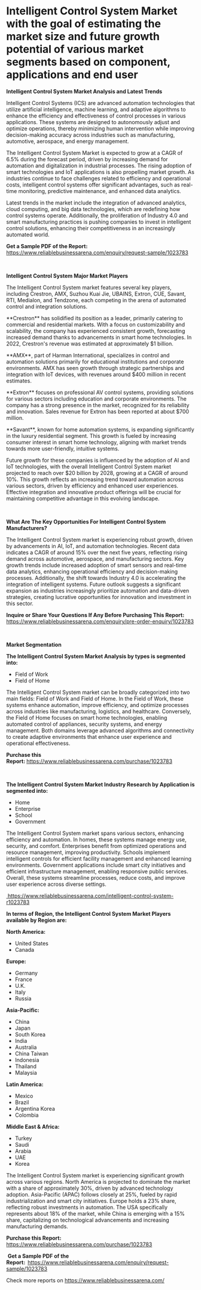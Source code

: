 <p><h1>Intelligent Control System Market with the goal of estimating the market size and future growth potential of various market segments based on component, applications and end user</h1></p><p><strong>Intelligent Control System Market Analysis and Latest Trends</strong></p>
<p><p>Intelligent Control Systems (ICS) are advanced automation technologies that utilize artificial intelligence, machine learning, and adaptive algorithms to enhance the efficiency and effectiveness of control processes in various applications. These systems are designed to autonomously adjust and optimize operations, thereby minimizing human intervention while improving decision-making accuracy across industries such as manufacturing, automotive, aerospace, and energy management.</p><p>The Intelligent Control System Market is expected to grow at a CAGR of 6.5% during the forecast period, driven by increasing demand for automation and digitalization in industrial processes. The rising adoption of smart technologies and IoT applications is also propelling market growth. As industries continue to face challenges related to efficiency and operational costs, intelligent control systems offer significant advantages, such as real-time monitoring, predictive maintenance, and enhanced data analytics.</p><p>Latest trends in the market include the integration of advanced analytics, cloud computing, and big data technologies, which are redefining how control systems operate. Additionally, the proliferation of Industry 4.0 and smart manufacturing practices is pushing companies to invest in intelligent control solutions, enhancing their competitiveness in an increasingly automated world.</p></p>
<p><strong>Get a Sample PDF of the Report:&nbsp;</strong> <a href="https://www.reliablebusinessarena.com/enquiry/request-sample/1023783?utm_campaign=2476&utm_medium=2&utm_source=Github&utm_content=ia&utm_term=05032025&utm_id=intelligent-control-system">https://www.reliablebusinessarena.com/enquiry/request-sample/1023783</a></p>
<p>&nbsp;</p>
<p><strong>Intelligent Control System Major Market Players</strong></p>
<p><p>The Intelligent Control System market features several key players, including Crestron, AMX, Suzhou Kuai Jie, UBAINS, Extron, CUE, Savant, RTI, Medialon, and Tendzone, each competing in the arena of automated control and integration solutions.</p><p>**Crestron** has solidified its position as a leader, primarily catering to commercial and residential markets. With a focus on customizability and scalability, the company has experienced consistent growth, forecasting increased demand thanks to advancements in smart home technologies. In 2022, Crestron's revenue was estimated at approximately $1 billion.</p><p>**AMX**, part of Harman International, specializes in control and automation solutions primarily for educational institutions and corporate environments. AMX has seen growth through strategic partnerships and integration with IoT devices, with revenues around $400 million in recent estimates.</p><p>**Extron** focuses on professional AV control systems, providing solutions for various sectors including education and corporate environments. The company has a strong presence in the market, recognized for its reliability and innovation. Sales revenue for Extron has been reported at about $700 million.</p><p>**Savant**, known for home automation systems, is expanding significantly in the luxury residential segment. This growth is fueled by increasing consumer interest in smart home technology, aligning with market trends towards more user-friendly, intuitive systems. </p><p>Future growth for these companies is influenced by the adoption of AI and IoT technologies, with the overall Intelligent Control System market projected to reach over $20 billion by 2028, growing at a CAGR of around 10%. This growth reflects an increasing trend toward automation across various sectors, driven by efficiency and enhanced user experiences. Effective integration and innovative product offerings will be crucial for maintaining competitive advantage in this evolving landscape.</p></p>
<p>&nbsp;</p>
<p><strong>What Are The Key Opportunities For Intelligent Control System Manufacturers?</strong></p>
<p><p>The Intelligent Control System market is experiencing robust growth, driven by advancements in AI, IoT, and automation technologies. Recent data indicates a CAGR of around 15% over the next five years, reflecting rising demand across automotive, aerospace, and manufacturing sectors. Key growth trends include increased adoption of smart sensors and real-time data analytics, enhancing operational efficiency and decision-making processes. Additionally, the shift towards Industry 4.0 is accelerating the integration of intelligent systems. Future outlook suggests a significant expansion as industries increasingly prioritize automation and data-driven strategies, creating lucrative opportunities for innovation and investment in this sector.</p></p>
<p><strong>Inquire or Share Your Questions If Any Before Purchasing This Report:</strong> <a href="https://www.reliablebusinessarena.com/enquiry/pre-order-enquiry/1023783?utm_campaign=2476&utm_medium=2&utm_source=Github&utm_content=ia&utm_term=05032025&utm_id=intelligent-control-system">https://www.reliablebusinessarena.com/enquiry/pre-order-enquiry/1023783</a></p>
<p>&nbsp;</p>
<p><strong>Market Segmentation</strong></p>
<p><strong>The Intelligent Control System Market Analysis by types is segmented into:</strong></p>
<p><ul><li>Field of Work</li><li>Field of Home</li></ul></p>
<p><p>The Intelligent Control System market can be broadly categorized into two main fields: Field of Work and Field of Home. In the Field of Work, these systems enhance automation, improve efficiency, and optimize processes across industries like manufacturing, logistics, and healthcare. Conversely, the Field of Home focuses on smart home technologies, enabling automated control of appliances, security systems, and energy management. Both domains leverage advanced algorithms and connectivity to create adaptive environments that enhance user experience and operational effectiveness.</p></p>
<p><strong>Purchase this Report:&nbsp;</strong><a href="https://www.reliablebusinessarena.com/purchase/1023783?utm_campaign=2476&utm_medium=2&utm_source=Github&utm_content=ia&utm_term=05032025&utm_id=intelligent-control-system">https://www.reliablebusinessarena.com/purchase/1023783</a></p>
<p>&nbsp;</p>
<p><strong>The Intelligent Control System Market Industry Research by Application is segmented into:</strong></p>
<p><ul><li>Home</li><li>Enterprise</li><li>School</li><li>Government</li></ul></p>
<p><p>The Intelligent Control System market spans various sectors, enhancing efficiency and automation. In homes, these systems manage energy use, security, and comfort. Enterprises benefit from optimized operations and resource management, improving productivity. Schools implement intelligent controls for efficient facility management and enhanced learning environments. Government applications include smart city initiatives and efficient infrastructure management, enabling responsive public services. Overall, these systems streamline processes, reduce costs, and improve user experience across diverse settings.</p></p>
<p><a href="https://www.reliablebusinessarena.com/intelligent-control-system-r1023783?utm_campaign=2476&utm_medium=2&utm_source=Github&utm_content=ia&utm_term=05032025&utm_id=intelligent-control-system">&nbsp;https://www.reliablebusinessarena.com/intelligent-control-system-r1023783</a></p>
<p><strong>In terms of Region, the Intelligent Control System Market Players available by Region are:</strong></p>
<p>
    <p> <strong> North America: </strong>
        <ul>
            <li>United States</li>
            <li>Canada</li>
        </ul>
        </p> 
    <p> <strong> Europe: </strong>
        <ul>
            <li>Germany</li>
            <li>France</li>
            <li>U.K.</li>
            <li>Italy</li>
            <li>Russia</li>
        </ul>
        </p> 
    <p> <strong> Asia-Pacific: </strong>
        <ul>
            <li>China</li>
            <li>Japan</li>
            <li>South Korea</li>
            <li>India</li>
            <li>Australia</li>
            <li>China Taiwan</li>
            <li>Indonesia</li>
            <li>Thailand</li>
            <li>Malaysia</li>
        </ul>
        </p> 
    <p> <strong> Latin America: </strong>
        <ul>
            <li>Mexico</li>
            <li>Brazil</li>
            <li>Argentina Korea</li>
            <li>Colombia</li>
        </ul>
        </p> 
    <p> <strong> Middle East & Africa: </strong>
        <ul>
            <li>Turkey</li>
            <li>Saudi</li>
            <li>Arabia</li>
            <li>UAE</li>
            <li>Korea</li>
        </ul>
    </p>
    </p>
<p><p>The Intelligent Control System market is experiencing significant growth across various regions. North America is projected to dominate the market with a share of approximately 30%, driven by advanced technology adoption. Asia-Pacific (APAC) follows closely at 25%, fueled by rapid industrialization and smart city initiatives. Europe holds a 23% share, reflecting robust investments in automation. The USA specifically represents about 18% of the market, while China is emerging with a 15% share, capitalizing on technological advancements and increasing manufacturing demands.</p></p>
<p><strong>Purchase this Report: </strong><a href="https://www.reliablebusinessarena.com/purchase/1023783?utm_campaign=2476&utm_medium=2&utm_source=Github&utm_content=ia&utm_term=05032025&utm_id=intelligent-control-system">https://www.reliablebusinessarena.com/purchase/1023783</a></p>
<p>&nbsp;<strong>Get a Sample PDF of the Report:&nbsp;&nbsp;</strong><a href="https://www.reliablebusinessarena.com/enquiry/request-sample/1023783?utm_campaign=2476&utm_medium=2&utm_source=Github&utm_content=ia&utm_term=05032025&utm_id=intelligent-control-system">https://www.reliablebusinessarena.com/enquiry/request-sample/1023783</a></p>
<p><strong></strong></p>
<p>Check more reports on <a href="https://www.reliablebusinessarena.com/?utm_campaign=2476&utm_medium=2&utm_source=Github&utm_content=ia&utm_term=05032025&utm_id=intelligent-control-system">https://www.reliablebusinessarena.com/</a></p>